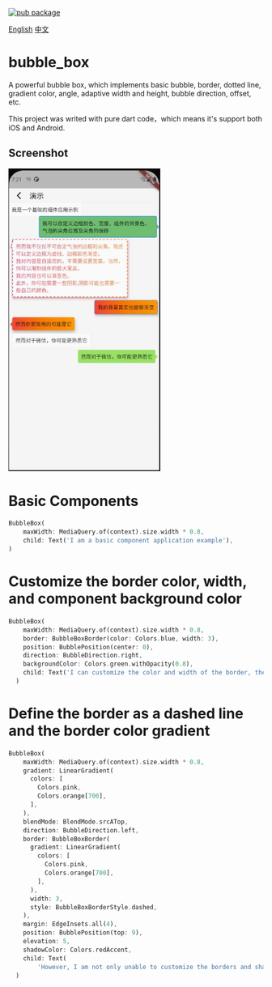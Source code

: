 [![pub package](https://img.shields.io/badge/pub-v0.0.3-blue.svg)](https://pub.dev/packages/bubble_box)

[English](https://pub.dev/packages/bubble_box) [中文](https://github.com/18905059768/bubble_box/blob/master/README_zh.md)
# bubble_box

A powerful bubble box, which implements basic bubble, border, dotted line, gradient color, angle, adaptive width and height, bubble direction, offset, etc.

This project was writed with pure dart code，which means it's support both iOS and Android.

## Screenshot
<img src="https://raw.githubusercontent.com/18905059768/bubble_box/master/01.jpg" width="300">

# Basic Components
```dart
BubbleBox(
    maxWidth: MediaQuery.of(context).size.width * 0.8,
    child: Text('I am a basic component application example'),
)
```

# Customize the border color, width, and component background color
```dart
BubbleBox(
    maxWidth: MediaQuery.of(context).size.width * 0.8,
    border: BubbleBoxBorder(color: Colors.blue, width: 3),
    position: BubblePosition(center: 0),
    direction: BubbleDirection.right,
    backgroundColor: Colors.green.withOpacity(0.8),
    child: Text('I can customize the color and width of the border, the background color of the component, the position of the sharp corner of the bubble and the offset of the sharp corner'),
  )
```

# Define the border as a dashed line and the border color gradient
```dart
BubbleBox(
    maxWidth: MediaQuery.of(context).size.width * 0.8,
    gradient: LinearGradient(
      colors: [
        Colors.pink,
        Colors.orange[700],
      ],
    ),
    blendMode: BlendMode.srcATop,
    direction: BubbleDirection.left,
    border: BubbleBoxBorder(
      gradient: LinearGradient(
        colors: [
          Colors.pink,
          Colors.orange[700],
        ],
      ),
      width: 3,
      style: BubbleBoxBorderStyle.dashed,
    ),
    margin: EdgeInsets.all(4),
    position: BubblePosition(top: 9),
    elevation: 5,
    shadowColor: Colors.redAccent,
    child: Text(
        'However, I am not only unable to customize the borders and sharp corners of the bubbles. I can also define the border as a dashed line and a gradient of border color. \nI am adaptive to the content, there is no need to set the width and height. Of course, you can limit the maximum width and height of the component. \nMy content can also be faded. \nIn addition, you may need some shadows, and the shadows may also need some of their own colors.'),
  )
```
